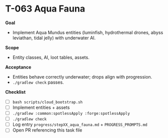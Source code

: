 # T-063 Aqua Fauna

**Goal**

- Implement Aqua Mundus entities (luminfish, hydrothermal drones, abyss leviathan, tidal jelly) with underwater AI.

**Scope**

- Entity classes, AI, loot tables, assets.

**Acceptance**

- Entities behave correctly underwater; drops align with progression.
- `./gradlew check` passes.

**Checklist**

- [ ] `bash scripts/cloud_bootstrap.sh`
- [ ] Implement entities + assets
- [ ] `./gradlew :common:spotlessApply :forge:spotlessApply`
- [ ] `./gradlew check`
- [ ] Log entry `progress/stepXX_aqua_fauna.md` + `PROGRESS_PROMPTS.md`
- [ ] Open PR referencing this task file
